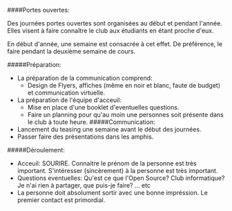####Portes ouvertes:

Des journées portes ouvertes sont organisées au début et pendant l'année. Elles visent à faire connaître le club aux étudiants en étant proche d'eux. 

En début d'année, une semaine est consacrée à cet effet. De préférence, le faire pendant la deuxième semaine de cours.

#####Préparation:
- La préparation de la communication comprend:
	- Design de Flyers, affiches (même en noir et blanc, faute de budget) et communication virtuelle.
- La préparation de l'équipe d'acceuil:
	- Mise en place d'une booklet d'eventuelles questions. 
	- Faire un planning pour qu'au moin une personnes soit présente dans le club à toute heure. 
#####Communication:
- Lancement du teasing une semaine avant le début des journées.
- Passer faire des présentations dans les amphis.

#####Déroulement:
- Acceuil: SOURIRE. Connaitre le prénom de la personne est très important. S'intéresser (sincèrement) à la personne est très important.
- Questions eventuelles: Qu'est ce que l'Open Source? Club informatique? Je n'ai rien à partager, que puis-je faire? ... etc
- La personne doit absolument sortir avec une bonne impréssion. Le premier contact est primordial.
